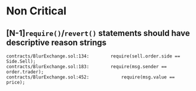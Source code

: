 
# Non Critical
## [N-1]`require()`/`revert()` statements should have descriptive reason strings
```solidity
contracts/BlurExchange.sol:134:        require(sell.order.side == Side.Sell);
contracts/BlurExchange.sol:183:        require(msg.sender == order.trader);
contracts/BlurExchange.sol:452:            require(msg.value == price);
```
